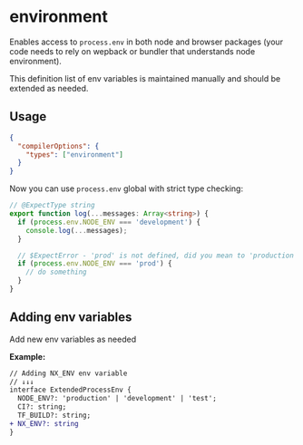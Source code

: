 # environment

Enables access to `process.env` in both node and browser packages (your code needs to rely on wepback or bundler that understands node environment).

This definition list of env variables is maintained manually and should be extended as needed.

## Usage

```json
{
  "compilerOptions": {
    "types": ["environment"]
  }
}
```

Now you can use `process.env` global with strict type checking:

```ts
// @ExpectType string
export function log(...messages: Array<string>) {
  if (process.env.NODE_ENV === 'development') {
    console.log(...messages);
  }

  // $ExpectError - 'prod' is not defined, did you mean to 'production' ?
  if (process.env.NODE_ENV === 'prod') {
    // do something
  }
}
```

## Adding env variables

Add new env variables as needed

**Example:**

```diff
// Adding NX_ENV env variable
// ↓↓↓
interface ExtendedProcessEnv {
  NODE_ENV?: 'production' | 'development' | 'test';
  CI?: string;
  TF_BUILD?: string;
+ NX_ENV?: string
}
```
